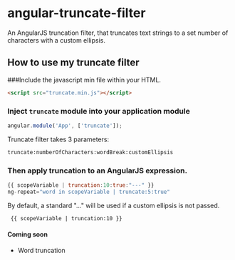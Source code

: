 # angular-truncate-filter
An AngularJS truncation filter, that truncates text strings to a set number of characters with a custom ellipsis.

## How to use my truncate filter

###Include the javascript min file within your HTML.

``` html
<script src="truncate.min.js"></script>
```

### Inject `truncate` module into your application module

```javascript
angular.module('App', ['truncate']);
```

Truncate filter takes 3 parameters:

```html
truncate:numberOfCharacters:wordBreak:customEllipsis
```

### Then apply truncation to an AngularJS expression.

```javascript
{{ scopeVariable | truncation:10:true:"---" }}
ng-repeat="word in scopeVariable | truncate:5:true"
```

By default, a standard "..." will be used if a custom ellipsis is not passed.
```html
 {{ scopeVariable | truncation:10 }}
 ```
#### Coming soon
 * Word truncation

